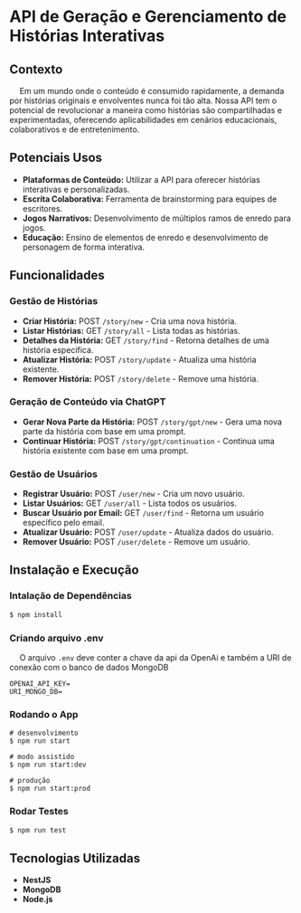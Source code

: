 # API de Geração e Gerenciamento de Histórias Interativas

## Contexto

&emsp; Em um mundo onde o conteúdo é consumido rapidamente, a demanda por histórias originais e envolventes nunca foi tão alta. Nossa API tem o potencial de revolucionar a maneira como histórias são compartilhadas e experimentadas, oferecendo aplicabilidades em cenários educacionais, colaborativos e de entretenimento.

## Potenciais Usos

- **Plataformas de Conteúdo:** Utilizar a API para oferecer histórias interativas e personalizadas.
- **Escrita Colaborativa:** Ferramenta de brainstorming para equipes de escritores.
- **Jogos Narrativos:** Desenvolvimento de múltiplos ramos de enredo para jogos.
- **Educação:** Ensino de elementos de enredo e desenvolvimento de personagem de forma interativa.

## Funcionalidades

### Gestão de Histórias

- **Criar História:** POST `/story/new` - Cria uma nova história.
- **Listar Histórias:** GET `/story/all` - Lista todas as histórias.
- **Detalhes da História:** GET `/story/find` - Retorna detalhes de uma história específica.
- **Atualizar História:** POST `/story/update` - Atualiza uma história existente.
- **Remover História:** POST `/story/delete` - Remove uma história.

### Geração de Conteúdo via ChatGPT

- **Gerar Nova Parte da História:** POST `/story/gpt/new` - Gera uma nova parte da história com base em uma prompt.
- **Continuar História:** POST `/story/gpt/continuation` - Continua uma história existente com base em uma prompt.

### Gestão de Usuários

- **Registrar Usuário:** POST `/user/new` - Cria um novo usuário.
- **Listar Usuários:** GET `/user/all` - Lista todos os usuários.
- **Buscar Usuário por Email:** GET `/user/find` - Retorna um usuário específico pelo email.
- **Atualizar Usuário:** POST `/user/update` - Atualiza dados do usuário.
- **Remover Usuário:** POST `/user/delete` - Remove um usuário.

## Instalação e Execução

### Intalação de Dependências

```bash
$ npm install
```

### Criando arquivo .env
&emsp; O arquivo `.env` deve conter a chave da api da OpenAi e também a URI de conexão com o banco de dados MongoDB

```
OPENAI_API_KEY= 
URI_MONGO_DB=
```

### Rodando o App

```bashv
# desenvolvimento
$ npm run start

# modo assistido
$ npm run start:dev

# produção
$ npm run start:prod
```

### Rodar Testes

```bash
$ npm run test
```

## Tecnologias Utilizadas
- **NestJS**
- **MongoDB**
- **Node.js**